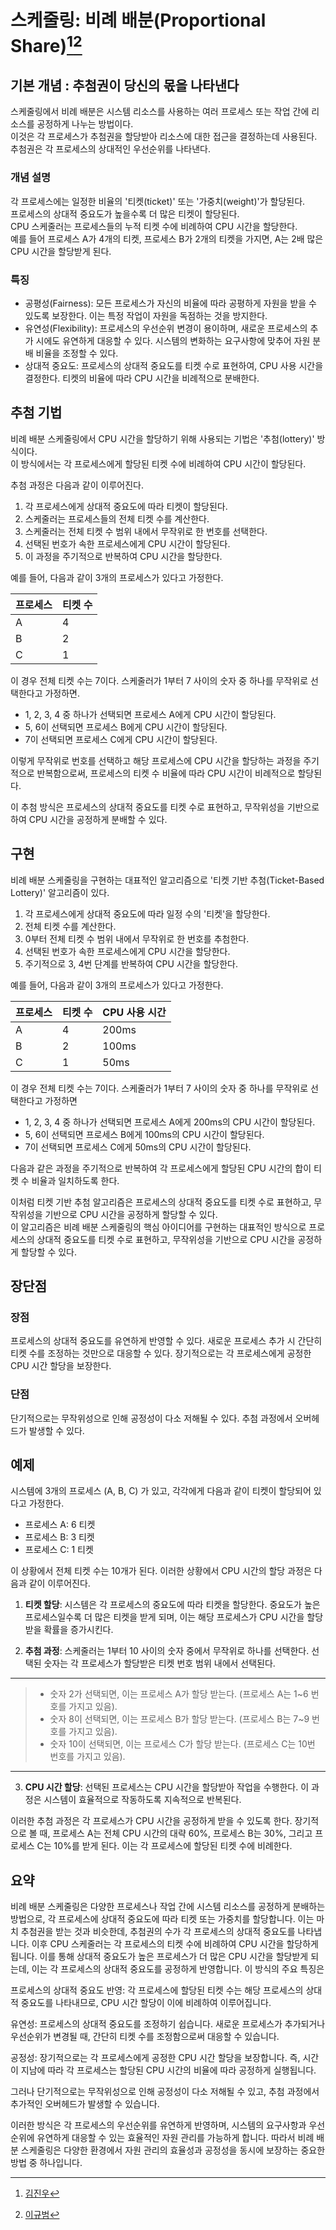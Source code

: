 # 스케줄링: 비례 배분(Proportional Share)[^sadey7645][^Gyu-BBB]

[^sadey7645]: [김진우](https://github.com/sadey7645)
[^Gyu-BBB]: [이규범](https://github.com/Gyu-BBB)

## 기본 개념 : 추첨권이 당신의 몫을 나타낸다

스케줄링에서 비례 배분은 시스템 리소스를 사용하는 여러 프로세스 또는 작업 간에 리소스를 공정하게 나누는 방법이다.  
이것은 각 프로세스가 추첨권을 할당받아 리소스에 대한 접근을 결정하는데 사용된다.  
추첨권은 각 프로세스의 상대적인 우선순위를 나타낸다.

### 개념 설명

각 프로세스에는 일정한 비율의 '티켓(ticket)' 또는 '가중치(weight)'가 할당된다.  
프로세스의 상대적 중요도가 높을수록 더 많은 티켓이 할당된다.  
CPU 스케줄러는 프로세스들의 누적 티켓 수에 비례하여 CPU 시간을 할당한다.  
예를 들어 프로세스 A가 4개의 티켓, 프로세스 B가 2개의 티켓을 가지면, A는 2배 많은 CPU 시간을 할당받게 된다.

### 특징

- 공평성(Fairness): 모든 프로세스가 자신의 비율에 따라 공평하게 자원을 받을 수 있도록 보장한다. 이는 특정 작업이 자원을 독점하는 것을 방지한다.
- 유연성(Flexibility): 프로세스의 우선순위 변경이 용이하며, 새로운 프로세스의 추가 시에도 유연하게 대응할 수 있다. 시스템의 변화하는 요구사항에 맞추어 자원 분배 비율을 조정할 수 있다.
- 상대적 중요도: 프로세스의 상대적 중요도를 티켓 수로 표현하여, CPU 사용 시간을 결정한다. 티켓의 비율에 따라 CPU 시간을 비례적으로 분배한다.

## 추첨 기법

비례 배분 스케줄링에서 CPU 시간을 할당하기 위해 사용되는 기법은 '추첨(lottery)' 방식이다.  
이 방식에서는 각 프로세스에게 할당된 티켓 수에 비례하여 CPU 시간이 할당된다.

추첨 과정은 다음과 같이 이루어진다.

1. 각 프로세스에게 상대적 중요도에 따라 티켓이 할당된다.
2. 스케줄러는 프로세스들의 전체 티켓 수를 계산한다.
3. 스케줄러는 전체 티켓 수 범위 내에서 무작위로 한 번호를 선택한다.
4. 선택된 번호가 속한 프로세스에게 CPU 시간이 할당된다.
5. 이 과정을 주기적으로 반복하여 CPU 시간을 할당한다.

예를 들어, 다음과 같이 3개의 프로세스가 있다고 가정한다.

| 프로세스 | 티켓 수 |
| -------- | ------- |
| A        | 4       |
| B        | 2       |
| C        | 1       |

이 경우 전체 티켓 수는 7이다. 스케줄러가 1부터 7 사이의 숫자 중 하나를 무작위로 선택한다고 가정하면.

- 1, 2, 3, 4 중 하나가 선택되면 프로세스 A에게 CPU 시간이 할당된다.
- 5, 6이 선택되면 프로세스 B에게 CPU 시간이 할당된다.
- 7이 선택되면 프로세스 C에게 CPU 시간이 할당된다.

이렇게 무작위로 번호를 선택하고 해당 프로세스에 CPU 시간을 할당하는 과정을 주기적으로 반복함으로써, 프로세스의 티켓 수 비율에 따라 CPU 시간이 비례적으로 할당된다.

이 추첨 방식은 프로세스의 상대적 중요도를 티켓 수로 표현하고, 무작위성을 기반으로 하여 CPU 시간을 공정하게 분배할 수 있다.

## 구현

비례 배분 스케줄링을 구현하는 대표적인 알고리즘으로 '티켓 기반 추첨(Ticket-Based Lottery)' 알고리즘이 있다.

1. 각 프로세스에게 상대적 중요도에 따라 일정 수의 '티켓'을 할당한다.
2. 전체 티켓 수를 계산한다.
3. 0부터 전체 티켓 수 범위 내에서 무작위로 한 번호를 추첨한다.
4. 선택된 번호가 속한 프로세스에게 CPU 시간을 할당한다.
5. 주기적으로 3, 4번 단계를 반복하여 CPU 시간을 할당한다.

예를 들어, 다음과 같이 3개의 프로세스가 있다고 가정한다.

| 프로세스 | 티켓 수 | CPU 사용 시간 |
| -------- | ------- | ------------- |
| A        | 4       | 200ms         |
| B        | 2       | 100ms         |
| C        | 1       | 50ms          |

이 경우 전체 티켓 수는 7이다. 스케줄러가 1부터 7 사이의 숫자 중 하나를 무작위로 선택한다고 가정하면

- 1, 2, 3, 4 중 하나가 선택되면 프로세스 A에게 200ms의 CPU 시간이 할당된다.
- 5, 6이 선택되면 프로세스 B에게 100ms의 CPU 시간이 할당된다.
- 7이 선택되면 프로세스 C에게 50ms의 CPU 시간이 할당된다.

다음과 같은 과정을 주기적으로 반복하여 각 프로세스에게 할당된 CPU 시간의 합이 티켓 수 비율과 일치하도록 한다.

이처럼 티켓 기반 추첨 알고리즘은 프로세스의 상대적 중요도를 티켓 수로 표현하고, 무작위성을 기반으로 CPU 시간을 공정하게 할당할 수 있다.  
이 알고리즘은 비례 배분 스케줄링의 핵심 아이디어를 구현하는 대표적인 방식으로 프로세스의 상대적 중요도를 티켓 수로 표현하고, 무작위성을 기반으로 CPU 시간을 공정하게 할당할 수 있다.

## 장단점

### 장점

프로세스의 상대적 중요도를 유연하게 반영할 수 있다.
새로운 프로세스 추가 시 간단히 티켓 수를 조정하는 것만으로 대응할 수 있다.
장기적으로는 각 프로세스에게 공정한 CPU 시간 할당을 보장한다.

### 단점

단기적으로는 무작위성으로 인해 공정성이 다소 저해될 수 있다.
추첨 과정에서 오버헤드가 발생할 수 있다.

## 예제

시스템에 3개의 프로세스 (A, B, C) 가 있고, 각각에게 다음과 같이 티켓이 할당되어 있다고 가정한다.

- 프로세스 A: 6 티켓
- 프로세스 B: 3 티켓
- 프로세스 C: 1 티켓

이 상황에서 전체 티켓 수는 10개가 된다. 이러한 상황에서 CPU 시간의 할당 과정은 다음과 같이 이루어진다.

1. **티켓 할당**: 시스템은 각 프로세스의 중요도에 따라 티켓을 할당한다. 중요도가 높은 프로세스일수록 더 많은 티켓을 받게 되며, 이는 해당 프로세스가 CPU 시간을 할당받을 확률을 증가시킨다.

2. **추첨 과정**: 스케줄러는 1부터 10 사이의 숫자 중에서 무작위로 하나를 선택한다. 선택된 숫자는 각 프로세스가 할당받은 티켓 번호 범위 내에서 선택된다.

---

> - 숫자 2가 선택되면, 이는 프로세스 A가 할당 받는다. (프로세스 A는 1~6 번호를 가지고 있음).
> - 숫자 8이 선택되면, 이는 프로세스 B가 할당 받는다. (프로세스 B는 7~9 번호를 가지고 있음).
> - 숫자 10이 선택되면, 이는 프로세스 C가 할당 받는다. (프로세스 C는 10번 번호를 가지고 있음).

---

3. **CPU 시간 할당**: 선택된 프로세스는 CPU 시간을 할당받아 작업을 수행한다. 이 과정은 시스템이 효율적으로 작동하도록 지속적으로 반복된다.

이러한 추첨 과정은 각 프로세스가 CPU 시간을 공정하게 받을 수 있도록 한다. 장기적으로 볼 때, 프로세스 A는 전체 CPU 시간의 대략 60%, 프로세스 B는 30%, 그리고 프로세스 C는 10%를 받게 된다. 이는 각 프로세스에 할당된 티켓 수에 비례한다.

## 요약

비례 배분 스케줄링은 다양한 프로세스나 작업 간에 시스템 리소스를 공정하게 분배하는 방법으로, 각 프로세스에 상대적 중요도에 따라 티켓 또는 가중치를 할당합니다. 이는 마치 추첨권을 받는 것과 비슷한데, 추첨권의 수가 각 프로세스의 상대적 중요도를 나타냅니다. 이후 CPU 스케줄러는 각 프로세스의 티켓 수에 비례하여 CPU 시간을 할당하게 됩니다. 이를 통해 상대적 중요도가 높은 프로세스가 더 많은 CPU 시간을 할당받게 되는데, 이는 각 프로세스의 상대적 중요도를 공정하게 반영합니다.
이 방식의 주요 특징은

프로세스의 상대적 중요도 반영: 각 프로세스에 할당된 티켓 수는 해당 프로세스의 상대적 중요도를 나타내므로, CPU 시간 할당이 이에 비례하여 이루어집니다.

유연성: 프로세스의 상대적 중요도를 조정하기 쉽습니다. 새로운 프로세스가 추가되거나 우선순위가 변경될 때, 간단히 티켓 수를 조정함으로써 대응할 수 있습니다.

공정성: 장기적으로는 각 프로세스에게 공정한 CPU 시간 할당을 보장합니다. 즉, 시간이 지남에 따라 각 프로세스는 할당된 CPU 시간의 비율에 따라 공정하게 실행됩니다.

그러나 단기적으로는 무작위성으로 인해 공정성이 다소 저해될 수 있고, 추첨 과정에서 추가적인 오버헤드가 발생할 수 있습니다.

이러한 방식은 각 프로세스의 우선순위를 유연하게 반영하며, 시스템의 요구사항과 우선순위에 유연하게 대응할 수 있는 효율적인 자원 관리를 가능하게 합니다. 따라서 비례 배분 스케줄링은 다양한 환경에서 자원 관리의 효율성과 공정성을 동시에 보장하는 중요한 방법 중 하나입니다.
